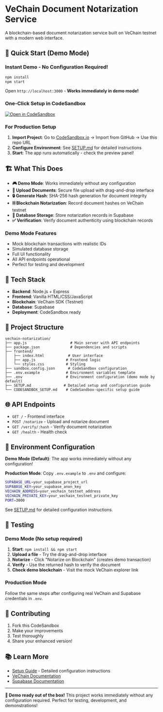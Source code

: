 # VeChain Document Notarization Service

A blockchain-based document notarization service built on VeChain testnet with a modern web interface.

## 🚀 Quick Start (Demo Mode)

### Instant Demo - No Configuration Required!
```bash
npm install
npm start
```
Open `http://localhost:3000` - **Works immediately in demo mode!**

### One-Click Setup in CodeSandbox
[![Open in CodeSandbox](https://codesandbox.io/static/img/play-codesandbox.svg)](https://codesandbox.io/s/github/arkvdaogmail/vechain-notarization)

### For Production Setup
1. **Import Project**: Go to [CodeSandbox.io](https://codesandbox.io) → Import from GitHub → Use this repo URL
2. **Configure Environment**: See [SETUP.md](SETUP.md) for detailed instructions
3. **Start**: The app runs automatically - check the preview panel!

## 🏗️ What This Does

- **🎮 Demo Mode**: Works immediately without any configuration
- **📁 Upload Documents**: Secure file upload with drag-and-drop interface
- **🔒 Generate Hash**: SHA-256 hash generation for document integrity
- **⛓️ Blockchain Notarization**: Record document hashes on VeChain testnet
- **💾 Database Storage**: Store notarization records in Supabase
- **✅ Verification**: Verify document authenticity using blockchain records

### Demo Mode Features
- Mock blockchain transactions with realistic IDs
- Simulated database storage
- Full UI functionality
- All API endpoints operational
- Perfect for testing and development

## 🔧 Tech Stack

- **Backend**: Node.js + Express
- **Frontend**: Vanilla HTML/CSS/JavaScript
- **Blockchain**: VeChain SDK (Testnet)
- **Database**: Supabase
- **Deployment**: CodeSandbox ready

## 📁 Project Structure

```
vechain-notarization/
├── app.js                    # Main server with API endpoints
├── package.json              # Dependencies and scripts
├── frontend/
│   ├── index.html           # User interface
│   ├── app.js              # Frontend logic
│   └── styles.css          # Styling
├── sandbox.config.json      # CodeSandbox configuration
├── .env.example            # Environment variables template
├── .env                    # Environment configuration (demo mode by default)
├── SETUP.md               # Detailed setup and configuration guide
└── CODESANDBOX_SETUP.md    # CodeSandbox-specific setup guide
```

## 🌐 API Endpoints

- `GET /` - Frontend interface
- `POST /notarize` - Upload and notarize document
- `GET /verify/:hash` - Verify document notarization
- `GET /health` - Health check

## 🔐 Environment Configuration

**Demo Mode (Default)**: The app works immediately without any configuration!

**Production Mode**: Copy `.env.example` to `.env` and configure:

```bash
SUPABASE_URL=your_supabase_project_url
SUPABASE_KEY=your_supabase_anon_key  
VECHAIN_ADDRESS=your_vechain_testnet_address
VECHAIN_PRIVATE_KEY=your_vechain_testnet_private_key
PORT=3000
```

See [SETUP.md](SETUP.md) for detailed configuration instructions.

## 🧪 Testing

### Demo Mode (No setup required)
1. **Start**: `npm install && npm start`
2. **Upload a file** - Try the drag-and-drop interface
3. **Notarize** - Click "Notarize on Blockchain" (creates demo transaction)
4. **Verify** - Use the returned hash to verify the document
5. **Check demo blockchain** - Visit the mock VeChain explorer link

### Production Mode
Follow the same steps after configuring real VeChain and Supabase credentials in `.env`.

## 🤝 Contributing

1. Fork this CodeSandbox
2. Make your improvements
3. Test thoroughly
4. Share your enhanced version!

## 📚 Learn More

- [Setup Guide](SETUP.md) - Detailed configuration instructions
- [VeChain Documentation](https://docs.vechain.org/)
- [Supabase Documentation](https://supabase.com/docs)

---

**🎉 Demo ready out of the box!** This project works immediately without any configuration required. Perfect for testing, development, and demonstrations!